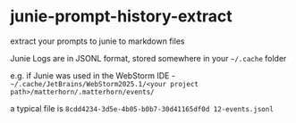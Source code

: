 # junie-prompt-history-extract
extract your prompts to junie to markdown files

Junie Logs are in JSONL format, stored somewhere in your `~/.cache` folder

e.g. if Junie was used in the WebStorm IDE -  
`~/.cache/JetBrains/WebStorm2025.1/<your project path>/matterhorn/.matterhorn/events/`

a typical file is
`8cdd4234-3d5e-4b05-b0b7-30d41165df0d 12-events.jsonl`

